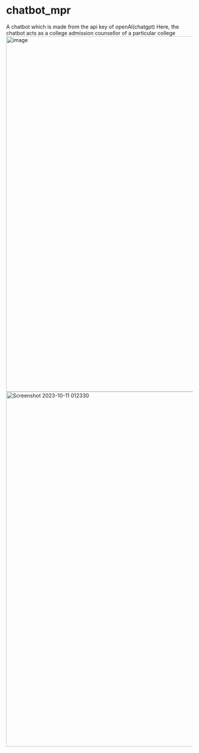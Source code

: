 # chatbot_mpr
A chatbot which is made from the api key of openAI(chatgpt)
Here, the chatbot acts as a college admission counsellor of a particular college 
<img width="960" alt="image" src="https://github.com/manishdusa/chatbot_mpr/assets/120036703/303c1fd1-5693-48fa-8027-f50c1e0e23b5">
<img width="959" alt="Screenshot 2023-10-11 012330" src="https://github.com/manishdusa/chatbot_mpr/assets/120036703/b05d502e-a31c-4a4f-bf07-ff1c29cec976">

